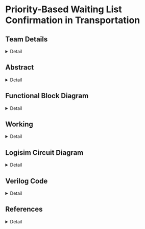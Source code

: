 # Priority-Based Waiting List Confirmation in Transportation

<!-- First Section -->
## Team Details
<details>
  <summary>Detail</summary>
	
  >Semester: 3rd Sem B. Tech. CSE
	
  >Section: S2

  >Team ID: S2-T12

  >Member-1: Parihasa K Reddy, 231CS239, <a href=""> parihasakreddy.231cs239@nitk.edu.in</a>
 
  >Member-2: R Sairam, 231CS245, <a href=""> sairam.231cs245@nitk.edu.in </a>
  
  >Member-3: Rishi Ramesh, 231CS248,<a href=""> rishiramesh.231cs248@nitk.edu.in </a>
</details>
<!-- Second Section -->

## Abstract
<details>
  <summary>Detail</summary>

  ### Motivation
  > In many real-time systems, such as seat allocation in transportation or event management, it is crucial to ensure that resource allocation is done promptly and fairly, prioritizing individuals based on predefined criteria. A priority-based allocation system ensures that individuals with higher importance—such as those with urgent needs, loyalty status, or special permissions—are given preference when resources, like seats, are limited.
  > A hardware-based solution for priority-based seat allocation not only ensures faster decision-making but also enhances reliability in dynamic and time-sensitive environments. This system can be vital in situations where delays or inefficient resource management could lead to dissatisfaction, safety risks, or lost opportunities.
  
  ### Problem Statement
  > In critical resource allocation environments like healthcare and transportation, managing waiting lists based on priority is essential. Conventional first-come, first-served methods neglect urgency, leading to inefficiencies. This project proposes a digital system for automated seat assignment that prioritizes requests, ensuring timely service and optimal resource utilization.
  ### Features
  > - **Real-Time Priority Assignment**: Assigns seats based on priority levels in real-time.
  > - **Hardware-Based Implementation**: Utilizes digital circuits for efficient processing.
  > - **Dynamic Request Handling**: Adapts to changing request priorities effectively.
  > - **Scalability and Adaptability**: Designed to accommodate varying system demands.
</details>

## Functional Block Diagram
<details>
  <summary>Detail</summary>
  
  ![Functional Block Diagram](https://github.com/sai-147/S2_T12/blob/main/Snapshots/DDS%20Block%20Diagram.png?raw=true)

</details>

<!-- Third Section -->
## Working
<details>
  <summary>Detail</summary>

  > Explain how your model works with the help of a functional table (compulsory) followed by the flowchart. 

</details>

<!-- Fourth Section -->
## Logisim Circuit Diagram
<details>
  <summary>Detail</summary>
  ![Main Circuit](https://raw.githubusercontent.com/sai-147/S2_T12/refs/heads/main/Snapshots/main.png)
  > Update a neat logisim circuit diagram
</details>

<!-- Fifth Section -->
## Verilog Code
<details>
  <summary>Detail</summary>

  > Neatly update the Verilog code in code style only.
</details>

## References
<details>
  <summary>Detail</summary>

  - Simple Priority Arbiters: Allocating Resources in Embedded Systems with VHDL and Logisim  
    [(https://www.allaboutcircuits.com/technical-articles/simple-priority-arbiters-allocating-resources-in-embedded-systems-with-vhdl-and-logisim/)](https://www.allaboutcircuits.com/technical-articles/simple-priority-arbiters-allocating-resources-in-embedded-systems-with-vhdl-and-logisim/) 

  - M. Morris Mano and Michael D. Ciletti  
    [(https://ia800607.us.archive.org/3/items/DigitalLogicAndComputerDesignByM.MorrisMano2ndEdition/Digital%20Logic%20And%20Computer%20Design%20By%20M.%20Morris%20Mano%20%282nd%20Edition%29.pdf)](https://ia800607.us.archive.org/3/items/DigitalLogicAndComputerDesignByM.MorrisMano2ndEdition/Digital%20Logic%20And%20Computer%20Design%20By%20M.%20Morris%20Mano%20%282nd%20Edition%29.pdf)

  - Verilog Tutorial  
    [(https://www.asic-world.com/verilog/veritut.html)](https://www.asic-world.com/verilog/veritut.html)

  - Digital Electronics - Shift Registers  
    [(https://www.tutorialspoint.com/digital_electronics/digital_electronics_shift_registers.htm)](https://www.tutorialspoint.com/digital_electronics/digital_electronics_shift_registers.htm)

</details>


</details>
